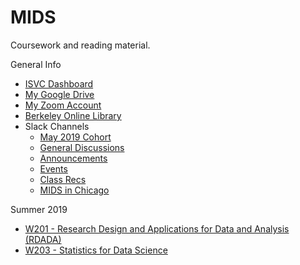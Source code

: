 # MIDS

Coursework and reading material.

General Info
* [ISVC Dashboard](https://learn.datascience.berkeley.edu/ap/dashboard)
* [My Google Drive](https://drive.google.com/drive/u/0/my-drive)
* [My Zoom Account](https://zoom.us/my/kevin.hartman)
* [Berkeley Online Library](http://www.lib.berkeley.edu)
* Slack Channels
  * [May 2019 Cohort](https://ucbischool.slack.com/messages/CHGTA03HC)
  * [General Discussions](https://ucbischool.slack.com/messages/C1UJVSNLU)
  * [Announcements](https://ucbischool.slack.com/messages/C0WK5TUV6)
  * [Events](https://ucbischool.slack.com/messages/C1UK601DM)
  * [Class Recs](https://ucbischool.slack.com/messages/C1VEW8ZF0)
  * [MIDS in Chicago](https://ucbischool.slack.com/messages/C69GG1TV0)

Summer 2019

* [W201 - Research Design and Applications for Data and Analysis (RDADA)](./W201/README.MD)
* [W203 - Statistics for Data Science](./W203/README.MD)

